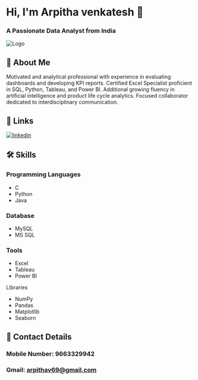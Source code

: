 
# Hi, I'm Arpitha venkatesh 👋

### A Passionate Data Analyst from India


![Logo](https://miro.medium.com/v2/resize:fit:1100/format:webp/1*mY7-_HseAw99fBS9Cb3tSw.gif)


## 🚀 About Me
Motivated and analytical professional with experience in evaluating dashboards and developing KPI reports.
Certified Excel Specialist proficient in SQL, Python, Tableau, and Power BI. Additional growing fluency in
artificial intelligence and product life cycle analytics. Focused collaborator dedicated to interdisciplinary
communication.


## 🔗 Links

[![linkedin](https://img.shields.io/badge/linkedin-0A66C2?style=for-the-badge&logo=linkedin&logoColor=white)](https://www.linkedin.com/in/arpitha-v-027184210/)


## 🛠 Skills
### Programming Languages
- C
- Python
- Java

### Database
- MySQL
- MS SQL

### Tools
- Excel
- Tableau
- Power BI

Libraries
- NumPy
- Pandas
- Matplotlib
- Seaborn


## 🔗 Contact Details

### Mobile Number: 9663329942
### Gmail: arpithav69@gmail.com
